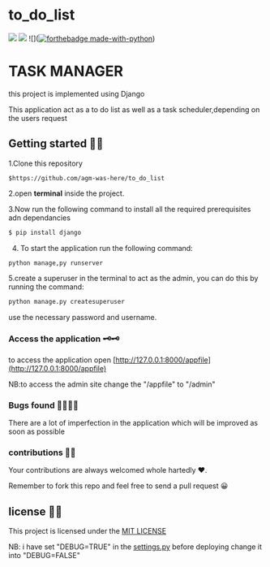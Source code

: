 # to_do_list
![](https://img.shields.io/pypi/djversions/django?style=for-the-badge)
![](https://img.shields.io/badge/CSS-563D7C?style=for-the-badge&logo=css3&logoColor=white)
![]([![forthebadge made-with-python](http://ForTheBadge.com/images/badges/made-with-python.svg)](https://www.python.org/))
<h1>TASK MANAGER</h1>

this project is implemented using  Django


This application act as a to do list as well as a task scheduler,depending on the users request 

## Getting started 🤘🤘

1.Clone this repository
```git
$https://github.com/agm-was-here/to_do_list
```

2.open **terminal** inside the project.

3.Now run the following command to install all the required prerequisites adn dependancies
```bash
$ pip install django 

```

4. To start the application run the following command:
```bash
python manage,py runserver

```
5.create a superuser in the terminal to act as the admin, you can do this by running 
the command:
```bash
python manage.py createsuperuser
```
use the necessary password and username.


### Access the application 🗝🗝
to access the application open [http://127.0.0.1:8000/appfile](http://127.0.0.1:8000/appfile)


NB:to access the admin site change the "/appfile" to "/admin"

### Bugs found 🕵️‍♂️🕵️‍♂️
 
 There are a lot of imperfection in the application which will be improved as soon as possible

 ### contributions 👼👼

Your contributions are always welcomed whole hartedly ❤.

Remember to fork this repo and feel free to send a pull request 😀


## license 📜📜

This project is licensed under the [MIT LICENSE](https://choosealicense.com/licenses/mit/)


NB: i have set "DEBUG=TRUE" in the [settings.py](https://github.com/agm-was-here/to_do_list/blob/main/to_do_list/settings.py) before deploying change it into "DEBUG=FALSE"

 
